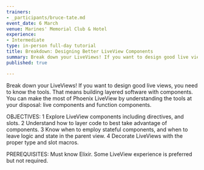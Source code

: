 ```yaml
---
trainers:
- _participants/bruce-tate.md
event_date: 6 March
venue: Marines' Memorial Club & Hotel
experience:
- Intermediate
type: in-person full-day tutorial
title: Breakdown: Designing Better LiveView Components
summary: Break down your LiveViews! If you want to design good live views, you need to know the tools. That means building layered software with components. You can make the most of Phoenix LiveView by understanding the tools at your disposal: live components and function components.
published: true

---
```

Break down your LiveViews! If you want to design good live views, you need to know the tools. That means building layered software with components. You can make the most of Phoenix LiveView by understanding the tools at your disposal: live components and function components.

OBJECTIVES:
1 Explore LiveView components including directives, and slots.
2 Understand how to layer code to best take advantage of components.
3 Know when to employ stateful components, and when to leave logic and state in the parent view.
4 Decorate LiveViews with the proper type and slot macros.

PREREQUISITES:
Must know Elixir. Some LiveView experience is preferred but not required.
